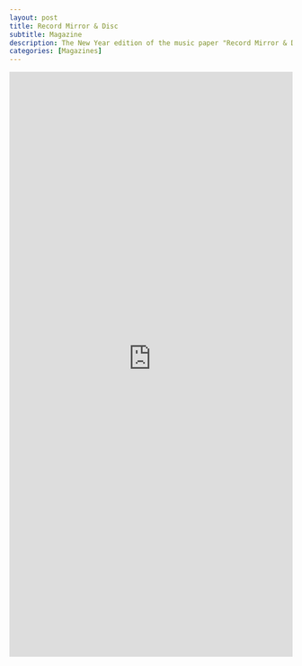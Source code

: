 ```yaml
---
layout: post
title: Record Mirror & Disc
subtitle: Magazine
description: The New Year edition of the music paper "Record Mirror & Disc", Lena wins the poll for the "most anger provoking singer" of 1975. Contains a small photo of her.
categories: [Magazines]
---
```


<embed src="https://www.americanradiohistory.com/UK/Record-Mirror/70s/76/Record-Mirror-1976-01-03.pdf#page=27" width="100%" height="1040"
 type="application/pdf">
